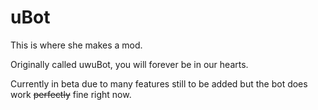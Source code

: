 # uBot
This is where she makes a mod.

Originally called uwuBot, you will forever be in our hearts.

Currently in beta due to many features still to be added but the bot does work ~~perfectly~~ fine right now.